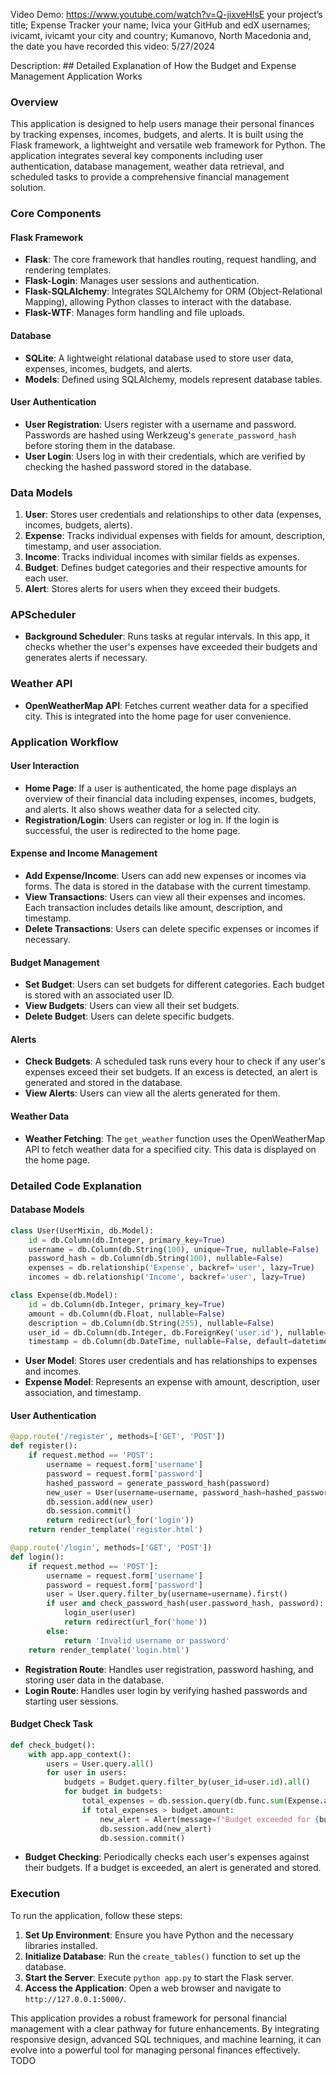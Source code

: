 Video Demo: https://www.youtube.com/watch?v=Q-jixveHlsE
your project’s title; Expense Tracker
your name; Ivica
your GitHub and edX usernames; ivicamt, ivicamt
your city and country; Kumanovo, North Macedonia
and, the date you have recorded this video: 5/27/2024

Description: ## Detailed Explanation of How the Budget and Expense Management Application Works

### Overview

This application is designed to help users manage their personal finances by tracking expenses, incomes, budgets, and alerts. It is built using the Flask framework, a lightweight and versatile web framework for Python. The application integrates several key components including user authentication, database management, weather data retrieval, and scheduled tasks to provide a comprehensive financial management solution.

### Core Components

#### Flask Framework

- **Flask**: The core framework that handles routing, request handling, and rendering templates.
- **Flask-Login**: Manages user sessions and authentication.
- **Flask-SQLAlchemy**: Integrates SQLAlchemy for ORM (Object-Relational Mapping), allowing Python classes to interact with the database.
- **Flask-WTF**: Manages form handling and file uploads.

#### Database

- **SQLite**: A lightweight relational database used to store user data, expenses, incomes, budgets, and alerts.
- **Models**: Defined using SQLAlchemy, models represent database tables.

#### User Authentication

- **User Registration**: Users register with a username and password. Passwords are hashed using Werkzeug's `generate_password_hash` before storing them in the database.
- **User Login**: Users log in with their credentials, which are verified by checking the hashed password stored in the database.

### Data Models

1. **User**: Stores user credentials and relationships to other data (expenses, incomes, budgets, alerts).
2. **Expense**: Tracks individual expenses with fields for amount, description, timestamp, and user association.
3. **Income**: Tracks individual incomes with similar fields as expenses.
4. **Budget**: Defines budget categories and their respective amounts for each user.
5. **Alert**: Stores alerts for users when they exceed their budgets.

### APScheduler

- **Background Scheduler**: Runs tasks at regular intervals. In this app, it checks whether the user's expenses have exceeded their budgets and generates alerts if necessary.

### Weather API

- **OpenWeatherMap API**: Fetches current weather data for a specified city. This is integrated into the home page for user convenience.

### Application Workflow

#### User Interaction

- **Home Page**: If a user is authenticated, the home page displays an overview of their financial data including expenses, incomes, budgets, and alerts. It also shows weather data for a selected city.
- **Registration/Login**: Users can register or log in. If the login is successful, the user is redirected to the home page.

#### Expense and Income Management

- **Add Expense/Income**: Users can add new expenses or incomes via forms. The data is stored in the database with the current timestamp.
- **View Transactions**: Users can view all their expenses and incomes. Each transaction includes details like amount, description, and timestamp.
- **Delete Transactions**: Users can delete specific expenses or incomes if necessary.

#### Budget Management

- **Set Budget**: Users can set budgets for different categories. Each budget is stored with an associated user ID.
- **View Budgets**: Users can view all their set budgets.
- **Delete Budget**: Users can delete specific budgets.

#### Alerts

- **Check Budgets**: A scheduled task runs every hour to check if any user's expenses exceed their set budgets. If an excess is detected, an alert is generated and stored in the database.
- **View Alerts**: Users can view all the alerts generated for them.

#### Weather Data

- **Weather Fetching**: The `get_weather` function uses the OpenWeatherMap API to fetch weather data for a specified city. This data is displayed on the home page.

### Detailed Code Explanation

#### Database Models

```python
class User(UserMixin, db.Model):
    id = db.Column(db.Integer, primary_key=True)
    username = db.Column(db.String(100), unique=True, nullable=False)
    password_hash = db.Column(db.String(100), nullable=False)
    expenses = db.relationship('Expense', backref='user', lazy=True)
    incomes = db.relationship('Income', backref='user', lazy=True)

class Expense(db.Model):
    id = db.Column(db.Integer, primary_key=True)
    amount = db.Column(db.Float, nullable=False)
    description = db.Column(db.String(255), nullable=False)
    user_id = db.Column(db.Integer, db.ForeignKey('user.id'), nullable=False)
    timestamp = db.Column(db.DateTime, nullable=False, default=datetime.utcnow)
```

- **User Model**: Stores user credentials and has relationships to expenses and incomes.
- **Expense Model**: Represents an expense with amount, description, user association, and timestamp.

#### User Authentication

```python
@app.route('/register', methods=['GET', 'POST'])
def register():
    if request.method == 'POST':
        username = request.form['username']
        password = request.form['password']
        hashed_password = generate_password_hash(password)
        new_user = User(username=username, password_hash=hashed_password)
        db.session.add(new_user)
        db.session.commit()
        return redirect(url_for('login'))
    return render_template('register.html')

@app.route('/login', methods=['GET', 'POST'])
def login():
    if request.method == 'POST']:
        username = request.form['username']
        password = request.form['password']
        user = User.query.filter_by(username=username).first()
        if user and check_password_hash(user.password_hash, password):
            login_user(user)
            return redirect(url_for('home'))
        else:
            return 'Invalid username or password'
    return render_template('login.html')
```

- **Registration Route**: Handles user registration, password hashing, and storing user data in the database.
- **Login Route**: Handles user login by verifying hashed passwords and starting user sessions.

#### Budget Check Task

```python
def check_budget():
    with app.app_context():
        users = User.query.all()
        for user in users:
            budgets = Budget.query.filter_by(user_id=user.id).all()
            for budget in budgets:
                total_expenses = db.session.query(db.func.sum(Expense.amount)).filter_by(user_id=user.id, category=budget.category).scalar() or 0
                if total_expenses > budget.amount:
                    new_alert = Alert(message=f"Budget exceeded for {budget.category}", user_id=user.id)
                    db.session.add(new_alert)
                    db.session.commit()
```

- **Budget Checking**: Periodically checks each user's expenses against their budgets. If a budget is exceeded, an alert is generated and stored.

### Execution

To run the application, follow these steps:

1. **Set Up Environment**: Ensure you have Python and the necessary libraries installed.
2. **Initialize Database**: Run the `create_tables()` function to set up the database.
3. **Start the Server**: Execute `python app.py` to start the Flask server.
4. **Access the Application**: Open a web browser and navigate to `http://127.0.0.1:5000/`.

This application provides a robust framework for personal financial management with a clear pathway for future enhancements. By integrating responsive design, advanced SQL techniques, and machine learning, it can evolve into a powerful tool for managing personal finances effectively.
TODO

